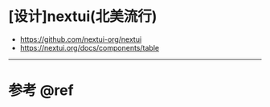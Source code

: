 # [设计]nextui(北美流行)

- https://github.com/nextui-org/nextui
- https://nextui.org/docs/components/table

---

# 参考 @ref